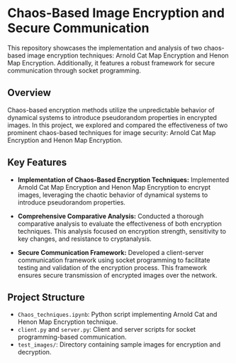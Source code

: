 # Chaos-Based Image Encryption and Secure Communication

This repository showcases the implementation and analysis of two chaos-based image encryption techniques: Arnold Cat Map Encryption and Henon Map Encryption. Additionally, it features a robust framework for secure communication through socket programming.

## Overview

Chaos-based encryption methods utilize the unpredictable behavior of dynamical systems to introduce pseudorandom properties in encrypted images. In this project, we explored and compared the effectiveness of two prominent chaos-based techniques for image security: Arnold Cat Map Encryption and Henon Map Encryption.

## Key Features

- **Implementation of Chaos-Based Encryption Techniques:** Implemented Arnold Cat Map Encryption and Henon Map Encryption to encrypt images, leveraging the chaotic behavior of dynamical systems to introduce pseudorandom properties.
  
- **Comprehensive Comparative Analysis:** Conducted a thorough comparative analysis to evaluate the effectiveness of both encryption techniques. This analysis focused on encryption strength, sensitivity to key changes, and resistance to cryptanalysis.
  
- **Secure Communication Framework:** Developed a client-server communication framework using socket programming to facilitate testing and validation of the encryption process. This framework ensures secure transmission of encrypted images over the network.

## Project Structure

- `Chaos_techniques.ipynb`: Python script implementing Arnold Cat and Henon Map Encryption technique.
- `client.py` and `server.py`: Client and server scripts for socket programming-based communication.
- `test_images/`: Directory containing sample images for encryption and decryption.
